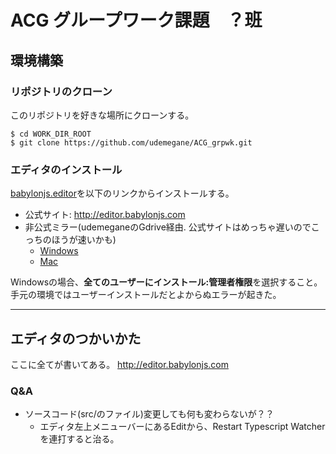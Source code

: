 # ACG グループワーク課題　？班

## 環境構築

### リポジトリのクローン

このリポジトリを好きな場所にクローンする。
```
$ cd WORK_DIR_ROOT
$ git clone https://github.com/udemegane/ACG_grpwk.git
```

### エディタのインストール

[babylonjs.editor](http://editor.babylonjs.com)を以下のリンクからインストールする。
 - 公式サイト: http://editor.babylonjs.com
 - 非公式ミラー(udemeganeのGdrive経由. 公式サイトはめっちゃ遅いのでこっちのほうが速いかも)
   - [Windows](https://drive.google.com/file/d/1-75nv2szsy4O7eOtMfUShfc5AwdO7n8Q/view?usp=sharing)
   - [Mac](https://drive.google.com/file/d/1-CUdCz3ZgKMdiB5j4XOrDm-D_PbsOzzV/view?usp=sharing)


Windowsの場合、**全てのユーザーにインストール:管理者権限**を選択すること。手元の環境ではユーザーインストールだとよからぬエラーが起きた。

---
## エディタのつかいかた
ここに全てが書いてある。 http://editor.babylonjs.com
### Q&A
- ソースコード(src/のファイル)変更しても何も変わらないが？？
  - エディタ左上メニューバーにあるEditから、Restart Typescript Watcherを連打すると治る。
